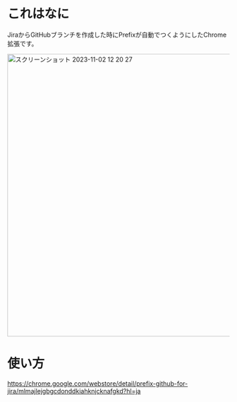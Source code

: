 # これはなに
JiraからGitHubブランチを作成した時にPrefixが自動でつくようにしたChrome拡張です。

<img width="640" alt="スクリーンショット 2023-11-02 12 20 27" src="https://github.com/kotaesaki/prefix-gh-bb/assets/65902454/8f541df2-1078-4ad1-8b7a-c58d9683a44d">


# 使い方
https://chrome.google.com/webstore/detail/prefix-github-for-jira/mlmajlejgbgcdonddkiahknjcknafgkd?hl=ja

